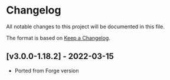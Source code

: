 # Changelog
All notable changes to this project will be documented in this file.

The format is based on [Keep a Changelog].

## [v3.0.0-1.18.2] - 2022-03-15
- Ported from Forge version

[Keep a Changelog]: https://keepachangelog.com/en/1.0.0/
